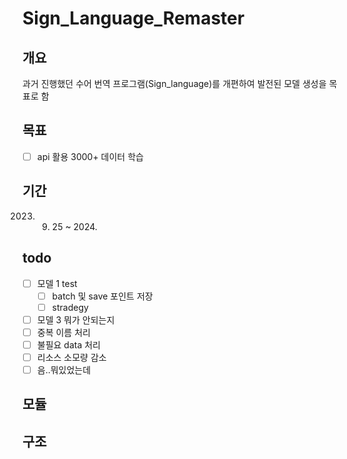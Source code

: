 # Sign_Language_Remaster

## 개요
과거 진행했던 수어 번역 프로그램(Sign_language)를 개편하여 발전된 모델 생성을 목표로 함

## 목표
- [ ] api 활용 3000+ 데이터 학습

## 기간 
2023. 09. 25 \~ 2024.

## todo
- [ ] 모델 1 test
    - [ ] batch 및 save 포인트 저장
    - [ ] stradegy
- [ ] 모델 3 뭐가 안되는지
- [ ] 중복 이름 처리
- [ ] 불필요 data 처리
- [ ] 리소스 소모량 감소
- [ ] 음..뭐있었는데

## 모듈

## 구조

